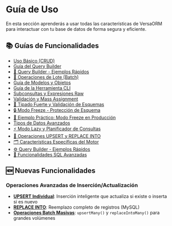 # Guía de Uso

En esta sección aprenderás a usar todas las características de VersaORM para interactuar con tu base de datos de forma segura y eficiente.

## 📚 Guías de Funcionalidades

- [Uso Básico (CRUD)](01-basic-usage.md)
- [Guía del Query Builder](02-query-builder.md)
- [🚀 Query Builder - Ejemplos Rápidos](12-query-builder-quick-examples.md)
- [🚀 Operaciones de Lote (Batch)](03-batch-operations.md)
- [Guía de Modelos y Objetos](03-models-and-objects.md)
- [Guía de la Herramienta CLI](04-cli-tool.md)
- [Subconsultas y Expresiones Raw](04-subqueries-raw-expressions.md)
- [Validación y Mass Assignment](05-validation-mass-assignment.md)
- [🎯 Tipado Fuerte y Validación de Esquemas](06-strong-typing-schema-validation.md)
- [🔒 Modo Freeze - Protección de Esquema](07-freeze-mode.md)
- [🏢 Ejemplo Práctico: Modo Freeze en Producción](08-freeze-mode-example.md)
- [Tipos de Datos Avanzados](09-advanced-data-types.md)
- [⚡ Modo Lazy y Planificador de Consultas](10-lazy-mode-query-planner.md)
- [🔄 Operaciones UPSERT y REPLACE INTO](11-upsert-replace-operations.md)
- [🗂️ Características Específicas del Motor](11-database-specific-features.md)
- [⚙️ Query Builder - Ejemplos Rápidos](12-query-builder-quick-examples.md)
- [🚀 Funcionalidades SQL Avanzadas](13-advanced-sql-features.md)

## 🆕 Nuevas Funcionalidades

### Operaciones Avanzadas de Inserción/Actualización
- **[UPSERT Individual](11-upsert-replace-operations.md#operación-upsert-individual)**: Inserción inteligente que actualiza si existe o inserta si es nuevo
- **[REPLACE INTO](11-upsert-replace-operations.md#operación-replace-into-solo-mysql)**: Reemplazo completo de registros (MySQL)
- **[Operaciones Batch Masivas](03-batch-operations.md)**: `upsertMany()` y `replaceIntoMany()` para grandes volúmenes
